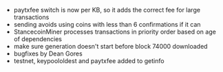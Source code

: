 * paytxfee switch is now per KB, so it adds the correct fee for large transactions
* sending avoids using coins with less than 6 confirmations if it can
* StancecoinMiner processes transactions in priority order based on age of dependencies
* make sure generation doesn't start before block 74000 downloaded
* bugfixes by Dean Gores
* testnet, keypoololdest and paytxfee added to getinfo
